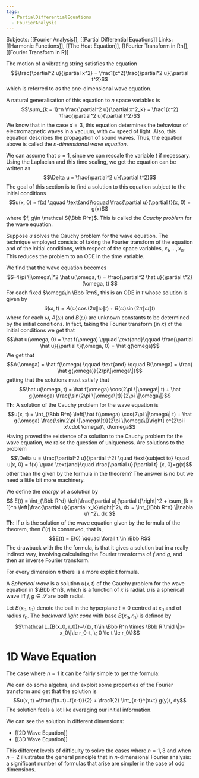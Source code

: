 ```yaml
---
tags:
  - PartialDifferentialEquations
  - FourierAnalysis
---
```

Subjects: [[Fourier Analysis]], [[Partial Differential Equations]]
Links: [[Harmonic Functions]], [[The Heat Equation]], [[Fourier Transform in Rn]], [[Fourier Transform in R]]

The motion of a vibrating string satisfies the equation $$\frac{\partial^2 u}{\partial x^2} = \frac1{c^2}\frac{\partial^2 u}{\partial t^2}$$which is referred to as the one-dimensional wave equation.

A natural generalisation of this equation to $n$ space variables is $$\sum_{k = 1}^n \frac{\partial^2 u}{\partial x^2_k} = \frac1{c^2} \frac{\partial^2 u}{\partial t^2}$$
We know that in the case $d = 3$, this equation determines the behaviour of electromagnetic waves in a vacuum, with $c =$ speed of light. Also, this equation describes the propagation of sound waves. Thus, the equation above is called the *$n$-dimensional wave equation*. 

We can assume that $c = 1$, since we can rescale the variable $t$ if necessary. Using the Laplacian and this time scaling, we get the equation can be written as $$\Delta u  = \frac{\partial^2 u}{\partial t^2}$$
The goal of this section is to find a solution to this equation subject to the initial conditions $$u(x, 0) = f(x) \qquad \text{and}\qquad \frac{\partial u}{\partial t}(x, 0) = g(x)$$where $f, g\in \mathcal S(\Bbb R^n)$. This is called the *Cauchy problem* for the wave equation.

Suppose $u$ solves the Cauchy problem for the wave equation. The technique employed consists of taking the Fourier transform of the equation and of the initial conditions, with respect of the space variables, $x_1, \dots, x_n$. This reduces the problem to an ODE in the time variable. 

We find that the wave equation becomes $$-4\pi \|\omega\|^2 \hat u(\omega, t) = \frac{\partial^2 \hat u}{\partial t^2}(\omega, t) $$For each fixed $\omega\in \Bbb R^n$, this is an ODE in $t$ whose solution is given by $$\hat u(\omega, t) = A(\omega)\cos(2\pi \|\omega\| t) + B(\omega) \sin(2\pi \|\omega\|t)$$where for each $\omega$, $A(\omega)$ and $B(\omega)$ are unknown constants to be determined by the initial conditions. In fact, taking the Fourier transform (in $x$) of the initial conditions we get that $$\hat u(\omega, 0) = \hat f(\omega) \qquad \text{and}\qquad \frac{\partial \hat u}{\partial t}(\omega, 0) = \hat g(\omega)$$
We get that $$A(\omega) = \hat f(\omega) \qquad \text{and} \qquad B(\omega) = \frac{ \hat g(\omega)}{2\pi\|\omega\|}$$
getting that the solutions must satisfy that $$\hat u(\omega, t) = \hat f(\omega) \cos(2\pi \|\omega\| t) + \hat g(\omega) \frac{\sin(2\pi \|\omega\|t)}{2\pi \|\omega\|}$$
**Th:** A solution of the Cauchy problem for the wave equation is $$u(x, t) = \int_{\Bbb R^n} \left[\hat f(\omega) \cos(2\pi \|\omega\| t) + \hat g(\omega) \frac{\sin(2\pi \|\omega\|t)}{2\pi \|\omega\|}\right] e^{2\pi i x\cdot \omega}\, d\omega$$
Having proved the existence of a solution to the Cauchy problem for the wave equation, we raise the question of uniqueness. Are solutions to the problem $$\Delta u = \frac{\partial^2 u}{\partial t^2} \quad \text{subject to} \quad u(x, 0) = f(x) \quad \text{and}\quad \frac{\partial u}{\partial t} (x, 0)=g(x)$$other than the given by the formula in the theorem? The answer is no but we need a little bit more machinery.

We define the *energy* of a solution by $$ E(t) = \int_{\Bbb R^d} \left|\frac{\partial u}{\partial t}\right|^2 + \sum_{k = 1}^n \left|\frac{\partial u}{\partial x_k}\right|^2\, dx = \int_{\Bbb R^n} \|\nabla u\|^2\, dx $$
**Th:** If $u$ is the solution of the wave equation given by the formula of the theorem, then $E(t)$ is conserved, that is, $$E(t) = E(0) \qquad \forall t \in \Bbb R$$
The drawback with the the formula, is that it gives a solution but in a really indirect way, involving calculating the Fourier transforms of $f$ and $g$, and then an inverse Fourier transform. 

For every dimension $n$ there is a more explicit formula. 

A *Spherical wave* is a solution $u(x, t)$ of the Cauchy problem for the wave equation in $\Bbb R^n$, which is a function of $x$ is radial. $u$ is a spherical wave iff $f,g\in \mathcal S$ are both radial.


Let $B(x_0, r_0)$ denote the ball in the hyperplane $t =0$ centred at $x_0$ and of radius $r_0$. The *backward light cone* with base $B(x_0, r_0)$ is defined by $$\mathcal L_{B(x_0, r_0)}=\{(x, t)\in \Bbb R^n \times \Bbb R \mid \|x-x_0\|\le r_0-t, \; 0 \le t \le r_0\}$$

# 1D Wave Equation

The case where $n = 1$ it can be fairly simple to get the formula:

We can do some algebra, and exploit some properties of the Fourier transform and get that the solution is $$u(x, t) =\frac{f(x+t)+f(x-t)}{2} + \frac1{2} \int_{x-t}^{x+t} g(y)\, dy$$
The solution feels a lot like averaging our initial information. 

We can see the solution in different dimensions:
- [[2D Wave Equation]]
- [[3D Wave Equation]]

This different levels of difficulty to solve the cases where $n = 1, 3$ and when $n=2$ illustrates the  general principle that in $n$-dimensional Fourier analysis: a significant number of formulas that arise are simpler in the case of odd dimensions.